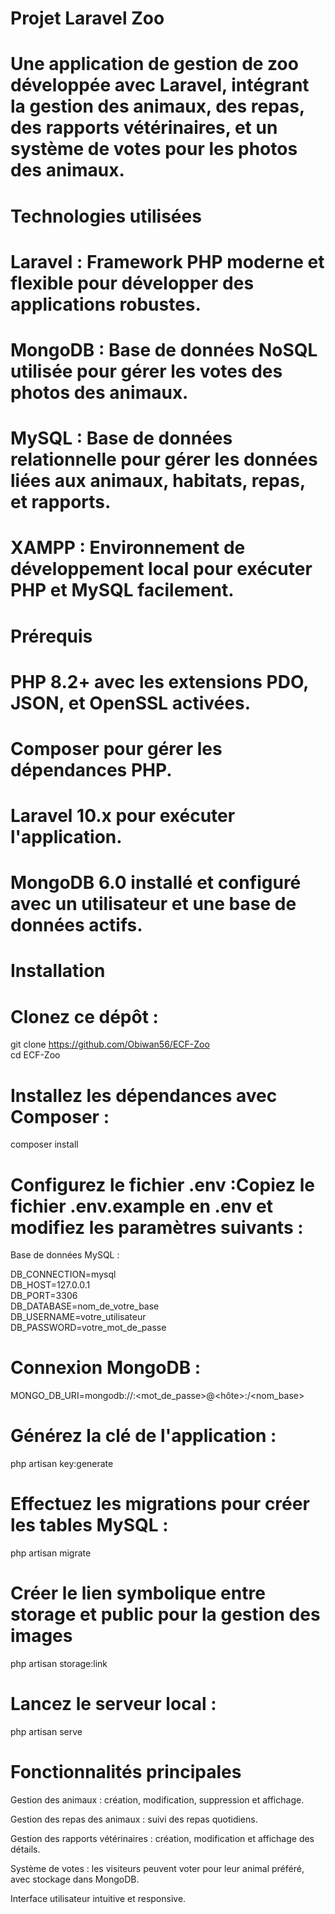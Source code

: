 # Projet Laravel Zoo

# Une application de gestion de zoo développée avec Laravel, intégrant la gestion des animaux, des repas, des rapports vétérinaires, et un système de votes pour les photos des animaux.

# Technologies utilisées

# Laravel : Framework PHP moderne et flexible pour développer des applications robustes.

# MongoDB : Base de données NoSQL utilisée pour gérer les votes des photos des animaux.

# MySQL : Base de données relationnelle pour gérer les données liées aux animaux, habitats, repas, et rapports.

# XAMPP : Environnement de développement local pour exécuter PHP et MySQL facilement.

# Prérequis

# PHP 8.2+ avec les extensions PDO, JSON, et OpenSSL activées.

# Composer pour gérer les dépendances PHP.

# Laravel 10.x pour exécuter l'application.

# MongoDB 6.0 installé et configuré avec un utilisateur et une base de données actifs.

# Installation

# Clonez ce dépôt :

git clone https://github.com/Obiwan56/ECF-Zoo  
cd ECF-Zoo  

# Installez les dépendances avec Composer :

composer install  

# Configurez le fichier .env :Copiez le fichier .env.example en .env et modifiez les paramètres suivants :

Base de données MySQL :

DB_CONNECTION=mysql  
DB_HOST=127.0.0.1  
DB_PORT=3306  
DB_DATABASE=nom_de_votre_base  
DB_USERNAME=votre_utilisateur  
DB_PASSWORD=votre_mot_de_passe  

# Connexion MongoDB :

MONGO_DB_URI=mongodb://<utilisateur>:<mot_de_passe>@<hôte>:<port>/<nom_base>  

# Générez la clé de l'application :

php artisan key:generate  

# Effectuez les migrations pour créer les tables MySQL :

php artisan migrate 

# Créer le lien symbolique entre storage et public pour la gestion des images

php artisan storage:link

# Lancez le serveur local :

php artisan serve  

# Fonctionnalités principales

Gestion des animaux : création, modification, suppression et affichage.

Gestion des repas des animaux : suivi des repas quotidiens.

Gestion des rapports vétérinaires : création, modification et affichage des détails.

Système de votes : les visiteurs peuvent voter pour leur animal préféré, avec stockage dans MongoDB.

Interface utilisateur intuitive et responsive.
